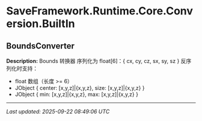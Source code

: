 # SaveFramework.Runtime.Core.Conversion.BuiltIn

## BoundsConverter

**Description:** Bounds 转换器
序列化为 float[6]：{ cx, cy, cz, sx, sy, sz }
反序列化时支持：
- float 数组（长度 >= 6）
- JObject { center: [x,y,z]|{x,y,z}, size: [x,y,z]|{x,y,z} }
- JObject { min: [x,y,z]|{x,y,z}, max: [x,y,z]|{x,y,z} }

---

*Last updated: 2025-09-22 08:49:06 UTC*
